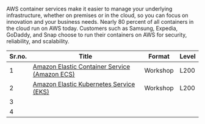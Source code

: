 AWS container services make it easier to manage your underlying infrastructure, whether on premises or in the cloud, so you can focus on innovation and your business needs. Nearly 80 percent of all containers in the cloud run on AWS today. Customers such as Samsung, Expedia, GoDaddy, and Snap choose to run their containers on AWS for security, reliability, and scalability.

| Sr.no. | Title                                                                     | Format   | Level |
|--------|---------------------------------------------------------------------------|----------|-------|
| 1      | [Amazon Elastic Container Service (Amazon ECS)](https://ecsworkshop.com/) | Workshop | L200  |
| 2      | [Amazon Elastic Kubernetes Service (EKS)](https://www.eksworkshop.com/)   | Workshop | L200  |
| 3      |                                                                           |          |       |
| 4      |                                                                           |          |       |
